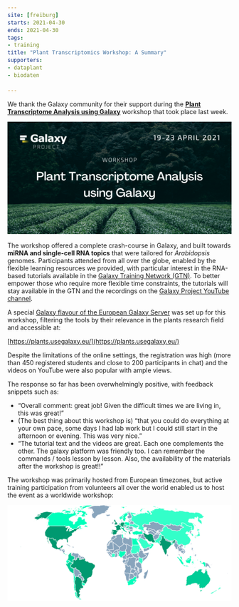 ```yaml
---
site: [freiburg]
starts: 2021-04-30
ends: 2021-04-30
tags:
- training
title: "Plant Transcriptomics Workshop: A Summary"
supporters:
- dataplant
- biodaten

---
```


We thank the Galaxy community for their support during the [__Plant Transcriptome Analysis using Galaxy__](https://docs.google.com/document/d/1Y5MqYmMxFCy7PDImYYuHLhgCKVV7MjoGMr22G2U68Ec/preview) workshop that took place last week. 

![Flyer](/assets/media/plant_workshop/plants_workshop_flyer.png)

The workshop offered a complete crash-course in Galaxy, and built towards __miRNA and single-cell RNA topics__ that were tailored for _Arabidopsis_ genomes. Participants attended from all over the globe, enabled by the flexible learning resources we provided, with particular interest in the RNA-based tutorials available in the [Galaxy Training Network (GTN)](https://training.galaxyproject.org/). To better empower those who require more flexible time constraints, the tutorials will stay available in the GTN and the recordings on the [Galaxy Project YouTube channel](https://www.youtube.com/channel/UCwoMMZPbz1L9AZzvIvrvqYA).

A special [Galaxy flavour of the European Galaxy Server](https://galaxyproject.eu/posts/2020/12/28/subdomains/) was set up for this workshop, filtering the tools by their relevance in the plants research field and accessible at:

[https://plants.usegalaxy.eu/](https://plants.usegalaxy.eu/)


Despite the limitations of the online settings, the registration was high (more than 450 registered students and close to 200 participants in chat) and the videos on YouTube were also popular with ample views.





The response so far has been overwhelmingly positive, with feedback snippets such as:

* “Overall comment: great job! Given the difficult times we are living in, this was great!”
* (The best thing about this workshop is) “that you could do everything at your own pace, some days I had lab work but I could still start in the afternoon or evening. This was very nice.”
* “The tutorial text and the videos are great. Each one complements the other. The galaxy platform was friendly too. I can remember the commands / tools lesson by lesson. Also, the availability of the materials after the workshop is great!!”

The workshop was primarily hosted from European timezones, but active training participation from volunteers all over the world enabled us to host the event as a worldwide workshop:

![Participation by country](/assets/media/plant_workshop/worldstats.svg)

